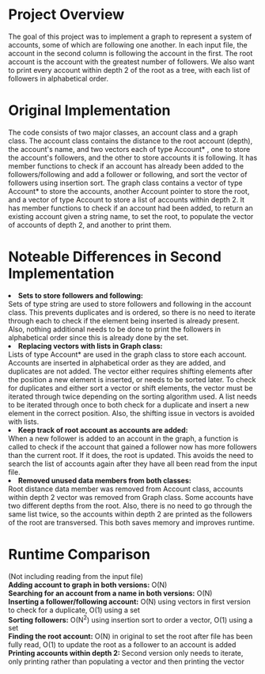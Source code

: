 # Project Overview

The goal of this project was to implement a graph to represent a system
of accounts, some of which are following one another. In each input file,
the account in the second column is following the account in the first.
The root account is the account with the greatest number of followers.
We also want to print every account within depth 2 of the root as a tree,
with each list of followers in alphabetical order.

# Original Implementation

The code consists of two major classes, an account class and a graph class.
The account class contains the distance to the root account (depth), the
account's name, and two vectors each of type Account* , one to store the
account's followers, and the other to store accounts it is following. It
has member functions to check if an account has already been added to the
followers/following and add a follower or following, and sort the vector
of followers using insertion sort. The graph class contains a vector of type
Account* to store the accounts, another Account pointer to store the root,
and a vector of type Account to store a list of accounts within depth 2.
It has member functions to check if an account had been added, to return an
existing account given a string name, to set the root, to populate the
vector of accounts of depth 2, and another to print them.

# Noteable Differences in Second Implementation

<li><strong>Sets to store followers and following:</strong><br>
    Sets of type string are used to store followers and following in the
    account class. This prevents duplicates and is ordered, so there is no
    need to iterate through each to check if the element being inserted is
    already present. Also, nothing additional needs to be done to print
    the followers in alphabetical order since this is already done by the set.</li>

<li><strong>Replacing vectors with lists in Graph class:</strong><br>
    Lists of type Account* are used in the graph class to store each account.
    Accounts are inserted in alphabetical order as they are added, and duplicates
    are not added. The vector either requires shifting elements after the position
    a new element is inserted, or needs to be sorted later. To check for duplicates
    and either sort a vector or shift elements, the vector must be iterated through
    twice depending on the sorting algorithm used. A list needs to be iterated
    through once to both check for a duplicate and insert a new element in the
    correct position. Also, the shifting issue in vectors is avoided with lists.</li>

<li><strong>Keep track of root account as accounts are added:</strong><br>
    When a new follower is added to an account in the graph, a function is called to
    check if the account that gained a follower now has more followers than the
    current root. If it does, the root is updated. This avoids the need to search
    the list of accounts again after they have all been read from the input file.</li>

<li><strong>Removed unused data members from both classes:</strong><br>
    Root distance data member was removed from Account class, accounts within
    depth 2 vector was removed from Graph class. Some accounts have two different
    depths from the root. Also, there is no need to go through the same list twice,
    so the accounts within depth 2 are printed as the followers of the root are
    transversed. This both saves memory and improves runtime.</li>
    
# Runtime Comparison

(Not including reading from the input file)<br>
<strong>Adding account to graph in both versions:</strong> O(N)<br>
<strong>Searching for an account from a name in both versions:</strong> O(N)<br>
<strong>Inserting a follower/following account:</strong> O(N) using vectors
in first version to check for a duplicate, O(1) using a set<br>
<strong>Sorting followers:</strong> O(N<sup>2</sup>) using insertion sort to order
a vector, O(1) using a set<br>
<strong>Finding the root account:</strong> O(N) in original to set the root after file has been
fully read, O(1) to update the root as a follower to an account is added<br>
<strong>Printing accounts within depth 2: </strong>Second version only needs to iterate,
only printing rather than populating a vector and then printing the vector<br>